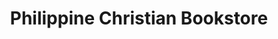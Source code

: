 ---
title: "Philippine Christian Bookstore"
url: /quezon-city/philippine-christian-bookstore/
shop: books
---